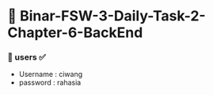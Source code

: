 # 📝 Binar-FSW-3-Daily-Task-2-Chapter-6-BackEnd

### 📌 users ✅
* Username : ciwang
* password : rahasia
